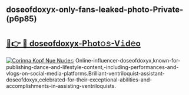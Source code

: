 ## doseofdoxyx-only-fans​-leaked-photo​-Private-(p6p85)


# <h2><a href="https://mediaupload.pro?title=doseofdoxyx&ref=git">🔗👉 🔴 doseofdoxyx-P𝚑ot𝚘𝚜-V𝚒d𝚎o</a></h2>

[![Corinna Kopf Nue Nu𝚍e𝚜](https://i.imgur.com/0qMVB7G.gif)](https://mediaupload.pro?title=doseofdoxyx&ref=git)
Online-influencer-doseofdoxyx,known-for-publishing-dance-and-lifestyle-content,-including-performances-and-vlogs-on-social-media-platforms.Brilliant-ventriloquist-assistant-doseofdoxyx,celebrated-for-their-exceptional-abilities-and-accomplishments-in-assisting-ventriloquists.  